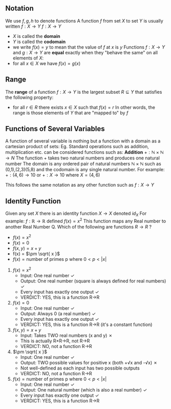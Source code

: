 ## Notation
We use $f,g,h$  to denote functions
A function $f$ from set $X$ to set $Y$ is usually written $f:X \to Y$
$f:X \to Y$
- $X$ is called the **domain**
- $Y$ is called the **codomain**
- we write $f(x)=y$  to mean that the value of $f$ at $x$ is $y$
Functions $f:X \to Y$ and $g:X \to Y$ are **equal** exactly when they "behave the same" on all elements of $X$:
- for all $x \in X$ we have $f(x)=g(x)$
## Range
The **range** of a function $f: X \to Y$ is the largest subset $R \subseteq Y$ that satisfies the following property:
- for all $r \in R$  there exists $x \in X$ such that $f(x) =r$
In other words, the range is those elements of $Y$ that are "mapped to" by $f$

## Functions of Several Variables
A function of several variable is nothing but a function with a domain as a cartesian product of sets:
Eg.
Standard operations such as addition, multiplication etc. can be considered functions such as:
**Addition**
$+: \mathbb{N} \times \mathbb{N} \to N$
The function $+$ takes two natural numbers and produces one natural number
The domain is any ordered pair of natural numbers $\mathbb{N} \times \mathbb{N}$ such as (0,1),(2,3)(5,8) and the codomain is any single natural number.
For example:
$+: (4,6) \to 10$
or 
$+: X \to 10$
where $X = (4,6)$

This follows the same notation as any other function such as 
$f:X \to Y$

## Identity Function
Given any set $X$ there is an identity function $X\to X$ denoted $id_{X}$
For example:
$f:  \mathbb{R} \to \mathbb{R}$ defined $f(x) = x^2$
This function maps any Real number to another Real Number
Q. Which of the following are functions $R \to R$ ? 
- $f(x) = x^2$
- $f(x) = 0$
- $f(x,y) = x+y$
- f(x) = $\pm \sqrt{ x }$
- $f(x) = \text{number of primes p where}~0<p<|x|$

1. $f(x) = x^2$
	- Input: One real number ✓
	- Output: One real number (square is always defined for real numbers) ✓
	- Every input has exactly one output ✓
	- VERDICT: YES, this is a function R→R
2. $f(x) = 0$
	- Input: One real number ✓
	- Output: Always 0 (a real number) ✓
	- Every input has exactly one output ✓
	- VERDICT: YES, this is a function R→R (it's a constant function)
3.  $f(x,y) = x+y$
	- Input: Takes TWO real numbers (x and y) ✗
	- This is actually R×R→R, not R→R
	- VERDICT: NO, not a function R→R
4.  $\pm \sqrt{ x }$
	- Input: One real number ✓
	- Output: TWO possible values for positive x (both +√x and -√x) ✗
	- Not well-defined as each input has two possible outputs
	- VERDICT: NO, not a function R→R
5.  $f(x) = \text{number of primes p where}~0<p<|x|$
	- Input: One real number ✓
	- Output: One natural number (which is also a real number) ✓
	- Every input has exactly one output ✓
	- VERDICT: YES, this is a function R→R